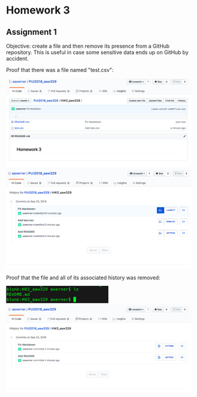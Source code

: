 # Homework 3

## Assignment 1

Objective: create a file and then remove its presence from a GitHub repository. This is useful in case some sensitive data ends up on GitHub by accident.

Proof that there was a file named "test.csv":

![Before git folder screenshot](csv_exists.png)
![Before git history screenshot](csv_history.png)

Proof that the file and all of its associated history was removed:

![After bash ls](csv_gone.png)
![After folder_history](folder_history.png)

